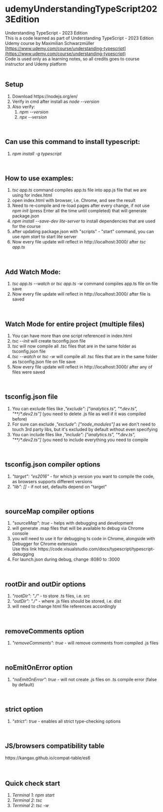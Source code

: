 # udemyUnderstandingTypeScript2023Edition

Understanding TypeScript - 2023 Edition<br />
This is a code learned as part of Understanding TypeScript - 2023 Edition Udemy course by Maximilian Schwarzmüller<br />
[https://www.udemy.com/course/understanding-typescript](https://www.udemy.com/course/understanding-typescript)<br />
Code is used only as a learning notes, so all credits goes to course instructor and Udemy platform<br />
<br />

## Setup

<ol>
<li> Download https://nodejs.org/en/ </li>
<li> Verify in cmd after install as <em>node --version</em> </li>
<li> Also verify:
<ol>
<li><em>npm --version</em> </li>
<li><em>npx --version</em> </li>
</ol>
</li>
</ol>
<br />
<h2>Can use this command to install typescript:</h2>
<ol>
<li><em>npm install -g typescript</em></li>
</ol>
<br />
<h2>How to use examples:</h2>
<ol>
<li><em>tsc app.ts</em> command compiles app.ts file into app.js file that we are using for index.html</li>
<li>open index.html with browser, i.e. Chrome, and see the result</li>
<li>Need to re-compile and re-load pages after every change, if not use <em>npm init</em> (press Enter all the time until completed) that will generate package.json</li>
<li><em>npm install --save-dev lite-server</em> to install dependencies that are used for the course</li>
<li>after updating package.json with "scripts" - "start" command, you can use <em>npm start</em> to start lite server</li>
<li>Now every file update will reflect in http://localhost:3000/ after <em>tsc app.ts</em></li>
</ol>
<br />
<h2>Add Watch Mode:</h2>
<ol>
<li><em>tsc app.ts --watch</em> or <em>tsc app.ts -w</em> command compiles app.ts file on file save</li>
<li>Now every file update will reflect in http://localhost:3000/ after file is saved</li>
</ol>
<br />
<h2>Watch Mode for entire project (multiple files)</h2>
<ol>
<li>You can have more than one script referenced in index.html</li>
<li><em>tsc --init</em> will create tsconfig.json file</li>
<li><em>tsc</em> will now compile all .tsc files that are in the same folder as tsconfig.json file</li>
<li><em>tsc --watch</em> or <em>tsc -w</em> will compile all .tsc files that are in the same folder as tsconfig.json file on file save</li>
<li>Now every file update will reflect in http://localhost:3000/ after any of files were saved</li>
</ol>
<br />
<h2>tsconfig.json file</h2>
<ol>
<li>You can exclude files like <em>,"exclude": ["analytics.ts", "*.dev.ts", "**/*.dev2.ts"]</em> (you need to delete .js file as well if it was compiled before)</li>
<li>For sure can exclude <em>,"exclude": ["node_modules"]</em> as we don't need to touch 3rd party libs, but it's excluded by default without even specifying</li>
<li>You can include files like <em>,"include": ["analytics.ts", "*.dev.ts", "**/*.dev2.ts"]</em> (you need to include everything you need to compile</li>
</ol>
<br />
<h2>tsconfig.json compiler options</h2>
<ol>
<li><em>"target": "es2016"</em> - for which js version you want to compile the code, as browsers supports different versions</li>
<li><em>"lib": []</em> - if not set, defaults depend on "target"</li>
</ol>
<br />
<h2>sourceMap compiler options</h2>
<ol>
<li><em>"sourceMap": true</em> - helps with debugging and development</li>
<li>will generate .map files that will be available to debug via Chrome console</li>
<li>you will need to use it for debugging ts code in Chrome, alongside with Debugger for Chrome extension
<br />
Use this link https://code.visualstudio.com/docs/typescript/typescript-debugging</li>
<li>For launch.json during debug, change :8080 to :3000</li>
</ol>
<br />
<h2>rootDir and outDir options</h2>
<ol>
<li><em>"rootDir": "./"</em> - to store .ts files, i.e. src</li>
<li><em>"outDir": "./"</em> - where .js files should be stored, i.e. dist</li>
<li>will need to change html file references accordingly</li>
</ol>
<br />
<h2>removeComments option</h2>
<ol>
<li><em>"removeComments": true</em> - will remove comments from compiled .js files</li>
</ol>
<br />
<h2>noEmitOnError option</h2>
<ol>
<li><em>"noEmitOnError": true</em> - will not create .js files on .ts compile error (false by default)</li>
</ol>
<br />
<h2>strict option</h2>
<ol>
<li><em> "strict": true</em> - enables all strict type-checking options</li>
</ol>
<br />
<h2>JS/browsers compatibility table</h2>
https://kangax.github.io/compat-table/es6
<br />
<br />
<br />
<h2>Quick check start</h2>
<ol>
<li><em>Terminal 1: npm start</em></li>
<li><em>Terminal 2: tsc</em></li>
<li><em>Terminal 2: tsc -w</em></li>
</ol>
<br />
